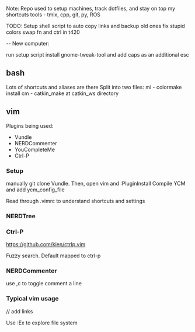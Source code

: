 Note: Repo used to setup machines, track dotfiles, and stay on top my shortcuts
tools - tmix, cpp, git, py, ROS

TODO:
Setup shell script to auto copy links and backup old ones
fix stupid colors
swap fn and ctrl in t420

--
New computer:

run setup script
install gnome-tweak-tool and add caps as an additional esc

## bash ##
Lots of shortcuts and aliases are there
Split into two files:
mi - colormake install
cm - catkin_make at catkin_ws directory

## vim ##

Plugins being used:
* Vundle
* NERDCommenter
* YouCompleteMe
* Ctrl-P

### Setup ###

manually git clone Vundle. Then, open vim and :PluginInstall
Compile YCM and add ycm_config_file

Read through .vimrc to understand shortcuts and settings

### NERDTree ###

### Ctrl-P ###
https://github.com/kien/ctrlp.vim

Fuzzy search.
Default mapped to ctrl-p

### NERDCommenter ###
use ,c to toggle comment a line

### Typical vim usage ###
// add links

Use :Ex to explore file system

